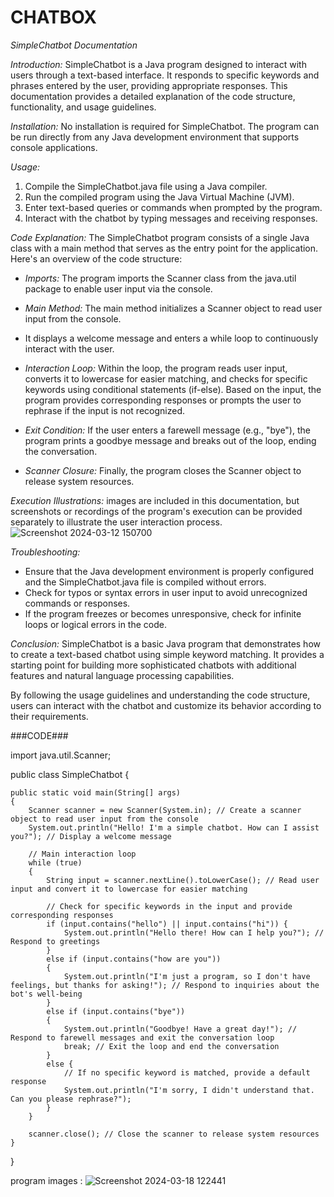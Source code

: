 # CHATBOX
*SimpleChatbot Documentation*

*Introduction:*
SimpleChatbot is a Java program designed to interact with users through a text-based interface.
It responds to specific keywords and phrases entered by the user, providing appropriate responses. 
This documentation provides a detailed explanation of the code structure, functionality, and usage guidelines.


*Installation:*
No installation is required for SimpleChatbot.
The program can be run directly from any Java development environment that supports console applications.


*Usage:*
1. Compile the SimpleChatbot.java file using a Java compiler.
2. Run the compiled program using the Java Virtual Machine (JVM).
3. Enter text-based queries or commands when prompted by the program.
4. Interact with the chatbot by typing messages and receiving responses.


*Code Explanation:*
The SimpleChatbot program consists of a single Java class with a main method that serves as the entry point for the application.
Here's an overview of the code structure:

- *Imports:* The program imports the Scanner class from the java.util package to enable user input via the console.

- *Main Method:* The main method initializes a Scanner object to read user input from the console.
- It displays a welcome message and enters a while loop to continuously interact with the user.

- *Interaction Loop:* Within the loop, the program reads user input, converts it to lowercase for easier matching, and checks for specific keywords using conditional statements (if-else). Based on the input, the program provides corresponding responses or prompts the user to rephrase if the input is not recognized.

- *Exit Condition:* If the user enters a farewell message (e.g., "bye"), the program prints a goodbye message and breaks out of the loop, ending the conversation.

- *Scanner Closure:* Finally, the program closes the Scanner object to release system resources.


*Execution Illustrations:*
 images are included in this documentation, but screenshots or recordings of the program's execution can be provided separately to illustrate the user interaction process.
 ![Screenshot 2024-03-12 150700](https://github.com/potnurukrishnarao/CHATBOX/assets/163103947/1d45af4d-1ba1-476a-b811-7ca441eae287)

*Troubleshooting:*
- Ensure that the Java development environment is properly configured and the SimpleChatbot.java file is compiled without errors.
- Check for typos or syntax errors in user input to avoid unrecognized commands or responses.
- If the program freezes or becomes unresponsive, check for infinite loops or logical errors in the code.



*Conclusion:*
SimpleChatbot is a basic Java program that demonstrates how to create a text-based chatbot using simple keyword matching. 
It provides a starting point for building more sophisticated chatbots with additional features and natural language processing capabilities.



By following the usage guidelines and understanding the code structure, users can interact with the chatbot and customize its behavior according to their requirements.


###CODE###


import java.util.Scanner;

public class SimpleChatbot {
    
    public static void main(String[] args)
    {
        Scanner scanner = new Scanner(System.in); // Create a scanner object to read user input from the console
        System.out.println("Hello! I'm a simple chatbot. How can I assist you?"); // Display a welcome message
        
        // Main interaction loop
        while (true)
        {
            String input = scanner.nextLine().toLowerCase(); // Read user input and convert it to lowercase for easier matching
            
            // Check for specific keywords in the input and provide corresponding responses
            if (input.contains("hello") || input.contains("hi")) {
                System.out.println("Hello there! How can I help you?"); // Respond to greetings
            } 
            else if (input.contains("how are you"))
            {
                System.out.println("I'm just a program, so I don't have feelings, but thanks for asking!"); // Respond to inquiries about the bot's well-being
            } 
            else if (input.contains("bye"))
            {
                System.out.println("Goodbye! Have a great day!"); // Respond to farewell messages and exit the conversation loop
                break; // Exit the loop and end the conversation
            }
            else {
                // If no specific keyword is matched, provide a default response
                System.out.println("I'm sorry, I didn't understand that. Can you please rephrase?");
            }
        }
        
        scanner.close(); // Close the scanner to release system resources
    }
}


program images :
![Screenshot 2024-03-18 122441](https://github.com/potnurukrishnarao/CHATBOX/assets/163103947/0ae4592c-a9ef-4ea6-ae51-4e47784332a0)

